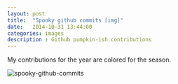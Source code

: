 ```yaml
---
layout: post
title:  "Spooky github commits [img]"
date:   2014-10-31 13:44:00
categories: images
description : Github pumpkin-ish contributions 
---
```

My contributions for the year are colored for the season.

![spooky-github-commits](https://doc-04-50-docs.googleusercontent.com/docs/securesc/i3ae22rd2grt11pj909hmkp19fagh1kd/m8cu3fa62r441hk8otbma7pkv13cq97c/1414771200000/16611798659297398427/16611798659297398427/0B9I6VK73EtPONFEwaHdrOGwxWDQ?e=view&nonce=ma1oqao3p0i1k&user=16611798659297398427&hash=qe9noi3j3ea2ls2cnp9aiqmp5pus390l)